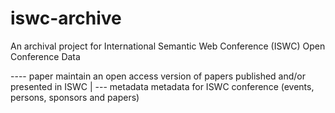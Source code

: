 iswc-archive
============

An archival project for International Semantic Web Conference (ISWC) Open Conference Data

 ---- paper   maintain an open access version of papers published and/or presented in ISWC
  |
  --- metadata      metadata for ISWC conference (events, persons, sponsors and papers)